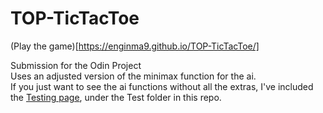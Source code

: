 # TOP-TicTacToe

(Play the game)[https://enginma9.github.io/TOP-TicTacToe/]  

Submission for the Odin Project  
Uses an adjusted version of the minimax function for the ai.  
If you just want to see the ai functions without all the extras, I've included the [Testing page](https://enginma9.github.io/TOP-TicTacToe/Test/), under the Test folder in this repo.    
